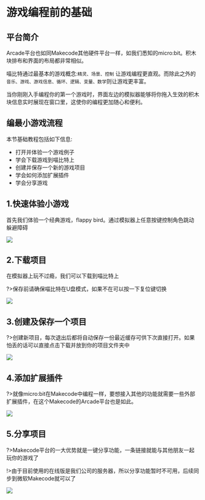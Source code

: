 #  游戏编程前的基础  
 
## 平台简介

Arcade平台也如同Makecode其他硬件平台一样，如我们悉知的micro:bit。积木块排布和界面的布局都非常相似。  

喵比特通过最基本的游戏概念:`精灵、场景、控制` 让游戏编程更直观。而除此之外的`音乐、游戏、游戏信息、循环、逻辑、变量、数学`则让游戏更丰富。  

当你刚刚入手编程你的第一个游戏时，界面左边的模拟器能够将你拖入生效的积木块信息实时展现在窗口里，这使你的编程更加随心和便利。  

## 编最小游戏流程

本节基础教程包括如下信息:
- 打开并体验一个游戏例子  
- 学会下载游戏到喵比特上 
- 创建并保存一个新的游戏项目
- 学会如何添加扩展插件
- 学会分享游戏  

## 1.快速体验小游戏  

首先我们体验一个经典游戏，flappy bird。通过模拟器上任意按键控制角色跳动躲避障碍  

![](https://s2.ax1x.com/2019/01/30/klsUyj.gif)   

## 2.下载项目

在模拟器上玩不过瘾，我们可以下载到喵比特上  

?>保存前请确保喵比特在U盘模式，如果不在可以按一下复位键切换 
  
![](https://s2.ax1x.com/2019/01/30/kl6HLd.gif) 
  
## 3.创建及保存一个项目   

?>创建新项目，每次退出后都将自动保存一份最近缓存可供下次直接打开。如果怕丢的话可以直接点击下载并放到你的项目文件夹中

![](https://s2.ax1x.com/2019/01/30/klc00A.gif) 

## 4.添加扩展插件 
  
?>就像micro:bit在Makecode中编程一样，要想接入其他的功能就需要一些外部扩展插件，在这个Makecode的Arcade平台也是如此。  
  
![](https://s2.ax1x.com/2019/01/30/klgDu4.gif)

## 5.分享项目  
  
?>Makecode平台的一大优势就是一键分享功能，一条链接就能与其他朋友一起玩你的游戏了 

!>由于目前使用的在线版是我们公司的服务器，所以分享功能暂时不可用，后续同步到微软Makecode就可以了
  
![](https://s2.ax1x.com/2019/01/30/klcXnJ.gif) 